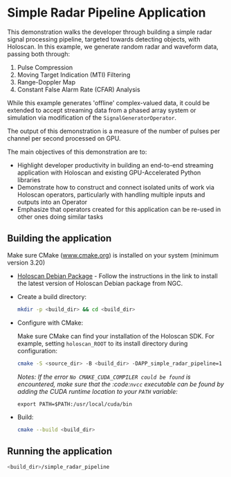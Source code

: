 # Simple Radar Pipeline Application

This demonstration walks the developer through building a simple radar signal processing pipeline, targeted towards detecting objects, with Holoscan. In this example, we generate random radar and waveform data, passing both through:
1. Pulse Compression
2. Moving Target Indication (MTI) Filtering
3. Range-Doppler Map
4. Constant False Alarm Rate (CFAR) Analysis

While this example generates 'offline' complex-valued data, it could be extended to accept streaming data from a phased array system or simulation via modification of the `SignalGeneratorOperator`.

The output of this demonstration is a measure of the number of pulses per channel per second processed on GPU.

 The main objectives of this demonstration are to:
- Highlight developer productivity in building an end-to-end streaming application with Holoscan and existing GPU-Accelerated Python libraries
- Demonstrate how to construct and connect isolated units of work via Holoscan operators, particularly with handling multiple inputs and outputs into an Operator
- Emphasize that operators created for this application can be re-used in other ones doing similar tasks

## Building the application
Make sure CMake (www.cmake.org) is installed on your system (minimum version 3.20)

- [Holoscan Debian Package](https://catalog.ngc.nvidia.com/orgs/nvidia/teams/clara-holoscan/resources/holoscan_dev_deb) - Follow the instructions in the link to install the latest version of Holoscan Debian package from NGC.

- Create a build directory:
  ```bash
  mkdir -p <build_dir> && cd <build_dir>
  ```
- Configure with CMake:

  Make sure CMake can find your installation of the Holoscan SDK. For example, setting `holoscan_ROOT` to its install directory during configuration:

  ```bash
  cmake -S <source_dir> -B <build_dir> -DAPP_simple_radar_pipeline=1 
  ```

  _Notes:_
  _If the error `No CMAKE_CUDA_COMPILER could be found` is encountered, make sure that the :code:`nvcc` executable can be found by adding the CUDA runtime location to your `PATH` variable:_

  ```
  export PATH=$PATH:/usr/local/cuda/bin
  ```

- Build:

  ```bash
  cmake --build <build_dir>
  ```

## Running the application
```bash
<build_dir>/simple_radar_pipeline
```

